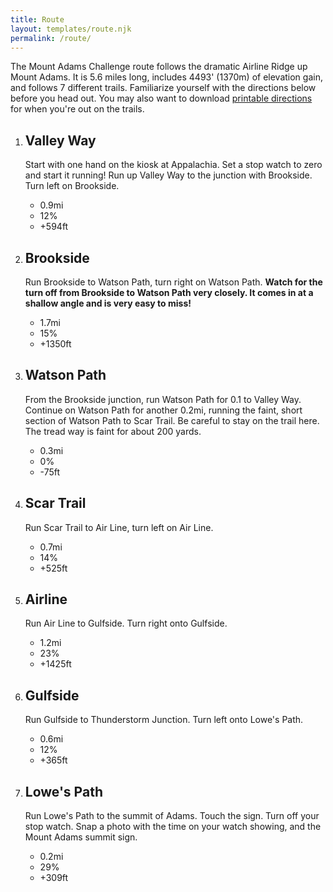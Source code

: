 ```yaml
---
title: Route
layout: templates/route.njk
permalink: /route/
---
```


The Mount Adams Challenge route follows the dramatic Airline Ridge up Mount Adams. It is 5.6 miles long, includes 4493' (1370m) of elevation gain, and follows 7 different trails. Familiarize yourself with the directions below before you head out. You may also want to download <a href="/assets/mac-directions-with-profile.pdf">printable directions</a> for when you're out on the trails.


1. ## Valley Way

    Start with one hand on the kiosk at Appalachia. Set a stop watch to zero and start it running! Run up Valley Way to the junction with Brookside. Turn left on Brookside.

    - 0.9mi
    - 12%
    - +594ft


2. ## Brookside

    Run Brookside to Watson Path, turn right on Watson Path. **Watch for the turn off from Brookside to Watson Path very closely. It comes in at a shallow angle and is very easy to miss!**

    - 1.7mi
    - 15%
    - +1350ft


3. ## Watson Path

    From the Brookside junction, run Watson Path for 0.1 to Valley Way. Continue on Watson Path for another 0.2mi, running the faint, short section of Watson Path to Scar Trail. Be careful to stay on the trail here. The tread way is faint for about 200 yards.

    - 0.3mi
    - 0%
    - -75ft


4. ## Scar Trail

    Run Scar Trail to Air Line, turn left on Air Line.

    - 0.7mi
    - 14%
    - +525ft


5. ## Airline

    Run Air Line to Gulfside. Turn right onto Gulfside.

    - 1.2mi
    - 23%
    - +1425ft


6. ## Gulfside

    Run Gulfside to Thunderstorm Junction. Turn left onto Lowe's Path.

    - 0.6mi
    - 12%
    - +365ft


7. ## Lowe's Path

    Run Lowe's Path to the summit of Adams. Touch the sign. Turn off your stop watch. Snap a photo with the time on your watch showing, and the Mount Adams summit sign.

    - 0.2mi
    - 29%
    - +309ft
